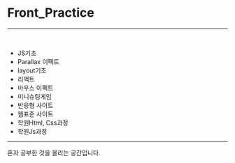 <h1>Front_Practice</h1>
<hr><br>
<ul>
  <li>JS기초</li>
  <li>Parallax 이펙트</li>
  <li>layout기초</li>
  <li>리액트</li>
  <li>마우스 이펙트</li>
  <li>미니슈팅게임</li>
  <li>반응형 사이트</li>
  <li>웹표준 사이트</li>
  <li>학원Html, Css과정</li>
  <li>학원Js과정</li>
</ul>
<hr>
<span>혼자 공부한 것을 올리는 공간입니다.</span>
